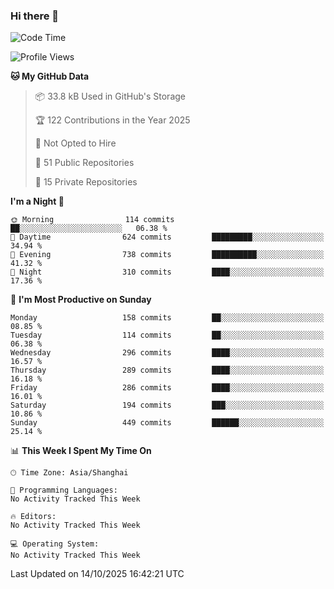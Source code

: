 ### Hi there 👋

<!--
**robinWongM/robinWongM** is a ✨ _special_ ✨ repository because its `README.md` (this file) appears on your GitHub profile.

Here are some ideas to get you started:

- 🔭 I’m currently working on ...
- 🌱 I’m currently learning ...
- 👯 I’m looking to collaborate on ...
- 🤔 I’m looking for help with ...
- 💬 Ask me about ...
- 📫 How to reach me: ...
- 😄 Pronouns: ...
- ⚡ Fun fact: ...
-->

<!--START_SECTION:waka-->
![Code Time](http://img.shields.io/badge/Code%20Time-272%20hrs%2015%20mins-blue)

![Profile Views](http://img.shields.io/badge/Profile%20Views-0-blue)

**🐱 My GitHub Data** 

> 📦 33.8 kB Used in GitHub's Storage 
 > 
> 🏆 122 Contributions in the Year 2025
 > 
> 🚫 Not Opted to Hire
 > 
> 📜 51 Public Repositories 
 > 
> 🔑 15 Private Repositories 
 > 
**I'm a Night 🦉** 

```text
🌞 Morning                114 commits         ██░░░░░░░░░░░░░░░░░░░░░░░   06.38 % 
🌆 Daytime                624 commits         █████████░░░░░░░░░░░░░░░░   34.94 % 
🌃 Evening                738 commits         ██████████░░░░░░░░░░░░░░░   41.32 % 
🌙 Night                  310 commits         ████░░░░░░░░░░░░░░░░░░░░░   17.36 % 
```
📅 **I'm Most Productive on Sunday** 

```text
Monday                   158 commits         ██░░░░░░░░░░░░░░░░░░░░░░░   08.85 % 
Tuesday                  114 commits         ██░░░░░░░░░░░░░░░░░░░░░░░   06.38 % 
Wednesday                296 commits         ████░░░░░░░░░░░░░░░░░░░░░   16.57 % 
Thursday                 289 commits         ████░░░░░░░░░░░░░░░░░░░░░   16.18 % 
Friday                   286 commits         ████░░░░░░░░░░░░░░░░░░░░░   16.01 % 
Saturday                 194 commits         ███░░░░░░░░░░░░░░░░░░░░░░   10.86 % 
Sunday                   449 commits         ██████░░░░░░░░░░░░░░░░░░░   25.14 % 
```


📊 **This Week I Spent My Time On** 

```text
🕑︎ Time Zone: Asia/Shanghai

💬 Programming Languages: 
No Activity Tracked This Week

🔥 Editors: 
No Activity Tracked This Week

💻 Operating System: 
No Activity Tracked This Week
```


 Last Updated on 14/10/2025 16:42:21 UTC
<!--END_SECTION:waka-->
